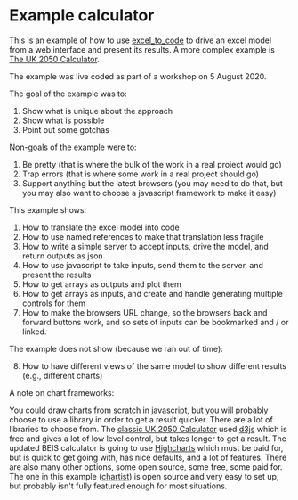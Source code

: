 # Example calculator

This is an example of how to use [excel_to_code](https://github.com/tamc/excel_to_code) to drive an excel
model from a web interface and present its results. A more complex example is [The UK 2050 Calculator](https://github.com/decc/twenty-fifty).

The example was live coded as part of a workshop on 5 August 2020.

The goal of the example was to:

1. Show what is unique about the approach
2. Show what is possible
3. Point out some gotchas

Non-goals of the example were to:

1. Be pretty (that is where the bulk of the work in a real project would go)
2. Trap errors (that is where some work in a real project should go)
3. Support anything but the latest browsers (you may need to do that, but you may also want to choose a javascript framework to make it easy)

This example shows:

1. How to translate the excel model into code
2. How to use named references to make that translation less fragile
3. How to write a simple server to accept inputs, drive the model, and return outputs as json
4. How to use javascript to take inputs, send them to the server, and present the results
5. How to get arrays as outputs and plot them
6. How to get arrays as inputs, and create and handle generating multiple controls for them
7. How to make the browsers URL change, so the browsers back and forward buttons work, and so sets of inputs can be bookmarked and / or linked.

The example does not show (because we ran out of time):

8. How to have different views of the same model to show different results (e.g., different charts)


A note on chart frameworks:

You could draw charts from scratch in javascript, but you will probably choose to use a library in order to get a result quicker. There are a lot of libraries to choose from. The [classic UK 2050 Calculator](https://github.com/decc/twenty-fifty) used [d3js](https://d3js.org) which is free and gives a lot of low level control, but takes longer to get a result. The updated BEIS calculator is going to use [Highcharts](https://www.highcharts.com/blog/products/highcharts/) which must be paid for, but is quick to get going with, has nice defaults, and a lot of features. There are also many other options, some open source, some free, some paid for. The one in this example ([chartist](https://gionkunz.github.io/chartist-js/)) is open source and very easy to set up, but probably isn't fully featured enough for most situations.

